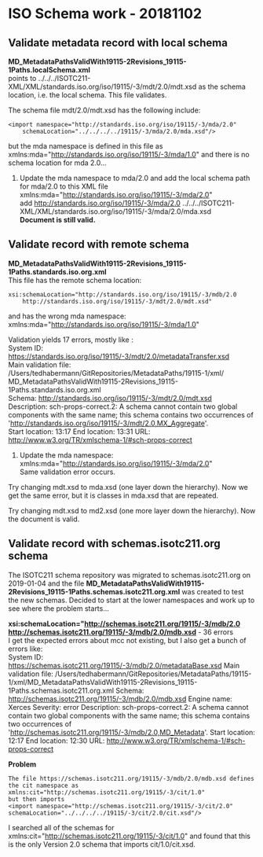 # ISO Schema work - 20181102

## Validate metadata record with local schema  

__MD\_MetadataPathsValidWith19115-2Revisions\_19115-1Paths.localSchema.xml__  
points to ../../../ISOTC211-XML/XML/standards.iso.org/iso/19115/-3/mdt/2.0/mdt.xsd as the schema location, i.e. the local schema. This file validates.  

The schema file mdt/2.0/mdt.xsd has the following include:

```
<import namespace="http://standards.iso.org/iso/19115/-3/mda/2.0" 
	schemaLocation="../../../../19115/-3/mda/2.0/mda.xsd"/>
```

but the mda namespace is defined in this file as xmlns:mda="http://standards.iso.org/iso/19115/-3/mda/1.0" and there is no schema location for mda 2.0...

1. Update the mda namespace to mda/2.0 and add the local schema path for mda/2.0 to this XML file
	xmlns:mda="http://standards.iso.org/iso/19115/-3/mda/2.0"  
	add http://standards.iso.org/iso/19115/-3/mda/2.0 ../../../ISOTC211-XML/XML/standards.iso.org/iso/19115/-3/mda/2.0/mda.xsd  
	__Document is still valid.__
	
## Validate record with remote schema

__MD\_MetadataPathsValidWith19115-2Revisions\_19115-1Paths.standards.iso.org.xml__  
This file has the remote schema location:

```
xsi:schemaLocation="http://standards.iso.org/iso/19115/-3/mdb/2.0 
	http://standards.iso.org/iso/19115/-3/mdt/2.0/mdt.xsd"
```

and has the wrong mda namespace: xmlns:mda="http://standards.iso.org/iso/19115/-3/mda/1.0"

Validation yields 17 errors, mostly like :  
System ID: https://standards.iso.org/iso/19115/-3/mdt/2.0/metadataTransfer.xsd  
Main validation file: /Users/tedhabermann/GitRepositories/MetadataPaths/19115-1/xml/  MD\_MetadataPathsValidWith19115-2Revisions\_19115-1Paths.standards.iso.org.xml  
Schema: http://standards.iso.org/iso/19115/-3/mdt/2.0/mdt.xsd  
Description: sch-props-correct.2: A schema cannot contain two global components with the same name; this schema contains two occurrences of 'http://standards.iso.org/iso/19115/-3/mdt/2.0,MX_Aggregate'.  
Start location: 13:17
End location: 13:31
URL: http://www.w3.org/TR/xmlschema-1/#sch-props-correct

1. Update the mda namespace: xmlns:mda="http://standards.iso.org/iso/19115/-3/mda/2.0"  
Same validation error occurs.

Try changing mdt.xsd to mda.xsd (one layer down the hierarchy). Now we get the same error, but it is classes in mda.xsd that are repeated.

Try changing mdt.xsd to md2.xsd (one more layer down the hierarchy). Now the document is valid.

## Validate record with schemas.isotc211.org schema
The ISOTC211 schema repository was migrated to schemas.isotc211.org on 2019-01-04 and the file **MD\_MetadataPathsValidWith19115-2Revisions_19115-1Paths.schemas.isotc211.org.xml** was created to test the new schemas. Decided to start at the lower namespaces and work up to see where the problem starts...

**xsi:schemaLocation="http://schemas.isotc211.org/19115/-3/mdb/2.0 http://schemas.isotc211.org/19115/-3/mdb/2.0/mdb.xsd** - 36 errors  
I get the expected errors about mcc not existing, but I also get a bunch of errors like:  
System ID: https://schemas.isotc211.org/19115/-3/mdb/2.0/metadataBase.xsd
Main validation file: /Users/tedhabermann/GitRepositories/MetadataPaths/19115-1/xml/MD_MetadataPathsValidWith19115-2Revisions_19115-1Paths.schemas.isotc211.org.xml
Schema: http://schemas.isotc211.org/19115/-3/mdb/2.0/mdb.xsd
Engine name: Xerces
Severity: error
Description: sch-props-correct.2: A schema cannot contain two global components with the same name; this schema contains two occurrences of 'http://schemas.isotc211.org/19115/-3/mdb/2.0,MD_Metadata'.
Start location: 12:17
End location: 12:30
URL: http://www.w3.org/TR/xmlschema-1/#sch-props-correct

**Problem**  

```
The file https://schemas.isotc211.org/19115/-3/mdb/2.0/mdb.xsd defines the cit namespace as
xmlns:cit="http://schemas.isotc211.org/19115/-3/cit/1.0" 
but then imports 
<import namespace="http://schemas.isotc211.org/19115/-3/cit/2.0" 
schemaLocation="../../../../19115/-3/cit/2.0/cit.xsd"/>```

I searched all of the schemas for xmlns:cit="http://schemas.isotc211.org/19115/-3/cit/1.0" and found that this is the only Version 2.0 schema that imports cit/1.0/cit.xsd.


